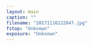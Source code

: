 ```yaml
---
layout: main
caption: ""
filename: "20171116222047.jpg"
fstop: "Unknown"
exposure: "Unknown"
---
```

